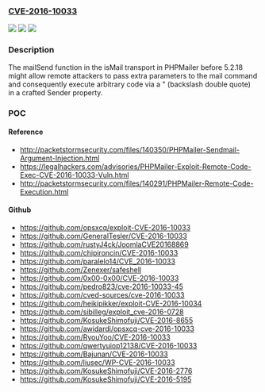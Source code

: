 ### [CVE-2016-10033](https://cve.mitre.org/cgi-bin/cvename.cgi?name=CVE-2016-10033)
![](https://img.shields.io/static/v1?label=Product&message=n%2Fa&color=blue)
![](https://img.shields.io/static/v1?label=Version&message=n%2Fa&color=blue)
![](https://img.shields.io/static/v1?label=Vulnerability&message=n%2Fa&color=brighgreen)

### Description

The mailSend function in the isMail transport in PHPMailer before 5.2.18 might allow remote attackers to pass extra parameters to the mail command and consequently execute arbitrary code via a \" (backslash double quote) in a crafted Sender property.

### POC

#### Reference
- http://packetstormsecurity.com/files/140350/PHPMailer-Sendmail-Argument-Injection.html
- https://legalhackers.com/advisories/PHPMailer-Exploit-Remote-Code-Exec-CVE-2016-10033-Vuln.html
- http://packetstormsecurity.com/files/140291/PHPMailer-Remote-Code-Execution.html

#### Github
- https://github.com/opsxcq/exploit-CVE-2016-10033
- https://github.com/GeneralTesler/CVE-2016-10033
- https://github.com/rustyJ4ck/JoomlaCVE20168869
- https://github.com/chipironcin/CVE-2016-10033
- https://github.com/paralelo14/CVE_2016-10033
- https://github.com/Zenexer/safeshell
- https://github.com/0x00-0x00/CVE-2016-10033
- https://github.com/pedro823/cve-2016-10033-45
- https://github.com/cved-sources/cve-2016-10033
- https://github.com/heikipikker/exploit-CVE-2016-10034
- https://github.com/sibilleg/exploit_cve-2016-0728
- https://github.com/KosukeShimofuji/CVE-2016-8655
- https://github.com/awidardi/opsxcq-cve-2016-10033
- https://github.com/RyouYoo/CVE-2016-10033
- https://github.com/qwertyuiop12138/CVE-2016-10033
- https://github.com/Bajunan/CVE-2016-10033
- https://github.com/liusec/WP-CVE-2016-10033
- https://github.com/KosukeShimofuji/CVE-2016-2776
- https://github.com/KosukeShimofuji/CVE-2016-5195

